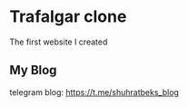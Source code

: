 # Trafalgar clone
 The first website I created
## My Blog 
telegram blog: https://t.me/shuhratbeks_blog

